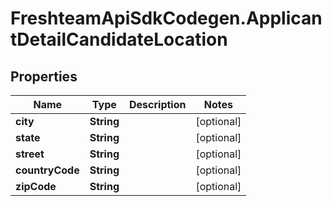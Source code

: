 # FreshteamApiSdkCodegen.ApplicantDetailCandidateLocation

## Properties

Name | Type | Description | Notes
------------ | ------------- | ------------- | -------------
**city** | **String** |  | [optional] 
**state** | **String** |  | [optional] 
**street** | **String** |  | [optional] 
**countryCode** | **String** |  | [optional] 
**zipCode** | **String** |  | [optional] 


